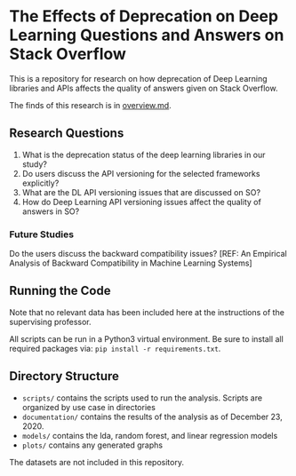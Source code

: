# The Effects of Deprecation on Deep Learning Questions and Answers on Stack Overflow

This is a repository for research on how deprecation of Deep Learning libraries 
and APIs affects the quality of answers given on Stack Overflow.

The finds of this research is in [overview.md](https://github.com/kzlecha/dl_api_version_issues/blob/main/overview.md).

## Research Questions

1. What is the deprecation status of the deep learning libraries in our study?
2. Do users discuss the API versioning for the selected frameworks explicitly?
3. What are the DL API versioning issues that are discussed on SO?
4. How do Deep Learning API versioning issues affect the quality of answers in SO?

### Future Studies
Do the users discuss the backward compatibility issues?
[REF: An Empirical Analysis of Backward Compatibility in Machine Learning Systems]

## Running the Code

Note that no relevant data has been included here at the instructions of the supervising
professor.

All scripts can be run in a Python3 virtual environment. Be sure to install all
required packages via: `pip install -r requirements.txt`.

## Directory Structure

* `scripts/` contains the scripts used to run the analysis. Scripts are organized by use case in directories
* `documentation/` contains the results of the analysis as of December 23, 2020.
* `models/` contains the lda, random forest, and linear regression models
* `plots/` contains any generated graphs

The datasets are not included in this repository.
